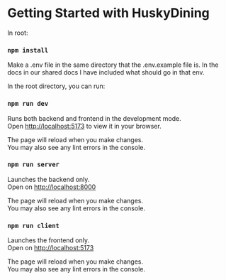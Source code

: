 # Getting Started with HuskyDining

In root:

### `npm install`

Make a .env file in the same directory that the .env.example file is. In the docs in our shared docs I have included what should go in that env.

In the root directory, you can run:

### `npm run dev`

Runs both backend and frontend in the development mode.\
Open [http://localhost:5173](http://localhost:5173) to view it in your browser.

The page will reload when you make changes.\
You may also see any lint errors in the console.

### `npm run server`

Launches the backend only.\
Open on [http://localhost:8000](http://localhost:8000)

The page will reload when you make changes.\
You may also see any lint errors in the console.

### `npm run client`

Launches the frontend only.\
Open on [http://localhost:5173](http://localhost:5173)

The page will reload when you make changes.\
You may also see any lint errors in the console.
